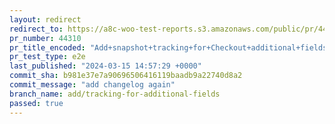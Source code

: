```yaml
---
layout: redirect
redirect_to: https://a8c-woo-test-reports.s3.amazonaws.com/public/pr/44310/e2e/index.html
pr_number: 44310
pr_title_encoded: "Add+snapshot+tracking+for+Checkout+additional+fields."
pr_test_type: e2e
last_published: "2024-03-15 14:57:29 +0000"
commit_sha: b981e37e7a90696506416119baadb9a22740d8a2
commit_message: "add changelog again"
branch_name: add/tracking-for-additional-fields
passed: true
---
```

